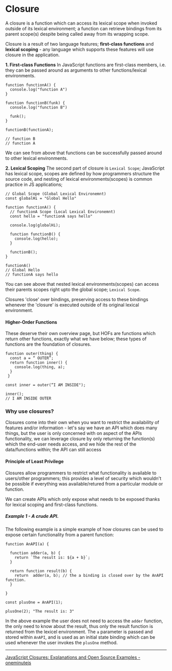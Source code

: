 # Closure
A closure is a function which can access its lexical scope when invoked outside of its lexical environment;
a function can retrieve bindings from its parent scope(s) despite being called away from its wrapping scope.

Closure is a result of two language features; __first-class functions__ and __lexical scoping__ - any language which supports these features will use closure in the application.

__1. First-class Functions__
In JavaScript functions are first-class members, i.e. they can be passed around as arguments to other functions/lexical environments.

```
function functionA() {
  console.log("function A")
}

function functionB(funk) {
  console.log("function B")

  funk();
}

functionB(functionA);

// function B
// function A
```

We can see from above that functions can be successfully passed around to other lexical environments.

__2. Lexical Scoping__
The second part of closure is `Lexical Scope`; JavaScript has lexical scope, scopes are defined by how programmers structure the source code, and nesting of lexical environments(scopes) is common practice in JS applications;

```
// Global Scope (Global Lexical Environemnt)
const globalHi = "Global Hello"

function functionA() {
  // functionA Scope (Local Lexical Environemnt)
  const hello = "functionA says hello"

  console.log(globalHi);

  function functionB() {
    console.log(hello);
  }

  functionB();
}

functionA() 
// Global Hello
// functionA says hello
```

You can see above that nested lexical environments(scopes) can access their parents scopes right upto the global scope; `Lexical Scope`.


Closures 'close' over bindings, preserving access to these bindings whenever the 'closure' is executed outside of its original lexical environment.

#### Higher-Order Functions
These deserve their own overview page, but HOFs are functions which return other functions, exactly what we have below; these types of functions are the foundation of closures.

```
function outer(thing) {
  const a = “ OUTER”;
  return function inner() {
    console.log(thing, a);
  }
 }

const inner = outer(“I AM INSIDE");

inner();
// I AM INSIDE OUTER
```

### Why use closures?
Closures come into their own when you want to restrict the availability of features and/or information - let's say we have an API which does many things, but the user is only concerned with on aspect of the APIs functionality, we can leverage closure by only returning the function(s) which the end-user needs access, and we hide the rest of the data/functions within; the API can still access

#### Principle of Least Privilege
Closures allow programmers to restrict what functionality is available to users/other programmers; this provides a level of security which wouldn't be possible if everything was available/retured from a particular module or function.

We can create APIs which only expose what needs to be exposed thanks for lexical scoping and first-class functions.

##### Example 1 - A crude API.
The following example is a simple example of how closures can be used to expose certain functionality from a parent function:
```
function AnAPI(a) {

  function adder(a, b) {
    return `The result is: ${a + b}`;
  }

  return function result(b) {
    return  adder(a, b); // the a binding is closed over by the AnAPI function.
  }

}

const plusOne = AnAPI(1);

plusOne(2); "The result is: 3"
```

In the above example the user does not need to access the `adder` function, the only need to know about the result, thus only the result function is returned from the lexicel environment. The `a` parameter is passed and stored within `AnAPI`, and is used as an initial state binding which can be used whenever the user invokes the `plusOne` method.




---
[JavaScript Closures: Explanations and Open Source Examples - oneminutejs](https://medium.com/@oneminutejs/javascript-closures-explanations-and-open-source-examples-a3731848f658)